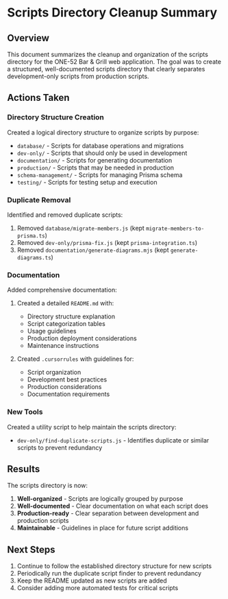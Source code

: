 # Scripts Directory Cleanup Summary

## Overview

This document summarizes the cleanup and organization of the scripts directory for the ONE-52 Bar & Grill web application. The goal was to create a structured, well-documented scripts directory that clearly separates development-only scripts from production scripts.

## Actions Taken

### Directory Structure Creation

Created a logical directory structure to organize scripts by purpose:

- `database/` - Scripts for database operations and migrations
- `dev-only/` - Scripts that should only be used in development
- `documentation/` - Scripts for generating documentation
- `production/` - Scripts that may be needed in production
- `schema-management/` - Scripts for managing Prisma schema
- `testing/` - Scripts for testing setup and execution

### Duplicate Removal

Identified and removed duplicate scripts:

1. Removed `database/migrate-members.js` (kept `migrate-members-to-prisma.ts`)
2. Removed `dev-only/prisma-fix.js` (kept `prisma-integration.ts`)
3. Removed `documentation/generate-diagrams.mjs` (kept `generate-diagrams.ts`)

### Documentation

Added comprehensive documentation:

1. Created a detailed `README.md` with:
   - Directory structure explanation
   - Script categorization tables
   - Usage guidelines
   - Production deployment considerations
   - Maintenance instructions

2. Created `.cursorrules` with guidelines for:
   - Script organization
   - Development best practices
   - Production considerations
   - Documentation requirements

### New Tools

Created a utility script to help maintain the scripts directory:

- `dev-only/find-duplicate-scripts.js` - Identifies duplicate or similar scripts to prevent redundancy

## Results

The scripts directory is now:

1. **Well-organized** - Scripts are logically grouped by purpose
2. **Well-documented** - Clear documentation on what each script does
3. **Production-ready** - Clear separation between development and production scripts
4. **Maintainable** - Guidelines in place for future script additions

## Next Steps

1. Continue to follow the established directory structure for new scripts
2. Periodically run the duplicate script finder to prevent redundancy
3. Keep the README updated as new scripts are added
4. Consider adding more automated tests for critical scripts 